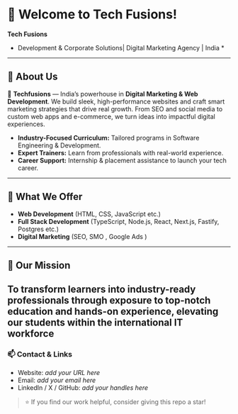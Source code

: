 # 👋 Welcome to Tech Fusions!

**Tech Fusions**  
* Development & Corporate Solutions| Digital Marketing Agency | India *

---

## 🚀 About Us

🚀 **Techfusions** — India’s powerhouse in **Digital Marketing & Web Development**. We build sleek, high-performance websites and craft smart marketing strategies that drive real growth. From SEO and social media to custom web apps and e-commerce, we turn ideas into impactful digital experiences.


- **Industry-Focused Curriculum:** Tailored programs in Software Engineering & Development.
- **Expert Trainers:** Learn from professionals with real-world experience.
- **Career Support:** Internship & placement assistance to launch your tech career.


---

## 🌟 What We Offer

- **Web Development** (HTML, CSS, JavaScript etc.)
- **Full Stack Development** (TypeScript, Node.js, React, Next.js, Fastify, Postgres etc.)
- **Digital Marketing** (SEO, SMO , Google Ads )

---

## 🎯 Our Mission

To transform learners into industry-ready professionals through exposure to top-notch education and hands-on experience, elevating our students within the international IT workforce
---

### 📫 Contact & Links
- Website: *add your URL here*
- Email: *add your email here*
- LinkedIn / X / GitHub: *add your handles here*

> ⭐ If you find our work helpful, consider giving this repo a star!
